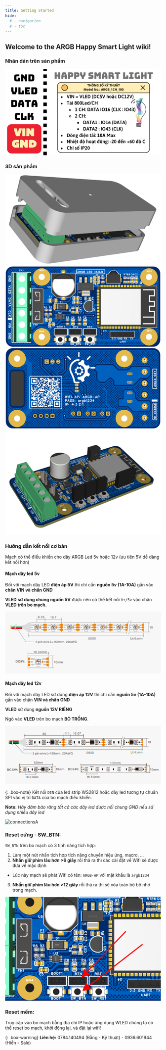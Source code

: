 ```yaml
---
title: Getting Started
hide:
  # - navigation
  # - toc
---
```


## Welcome to the ARGB Happy Smart Light wiki!

### Nhãn dán trên sản phẩm
![connectionsA](/Topic/ARGB-LED/image/ARGB_1CH_100_TEM_DAN.png)

### 3D sản phẩm

<img src="/Topic/ARGB-LED/image/3D_box_PCB1_2024-06-16.png" loading="lazy">

<img src="/Topic/ARGB-LED/image/3D_PCB1_mat-truoc.png" loading="lazy">

<img src="/Topic/ARGB-LED/image/3D_PCB1_mat-sau.png" loading="lazy">

<img src="/Topic/ARGB-LED/image/3D_PCB1.png" loading="lazy">


### Hướng dẫn kết nối cơ bản

Mạch có thể điều khiển cho dãy ARGB Led 5v hoặc 12v (ưu tiên 5V dễ dàng kết nối hơn)


#### Mạch dây led 5v

Đối với mạch dây LED **điện áp 5V** thì chỉ cần **nguồn 5v (1A-10A)** gắn vào **chân VIN và chân GND**

**VLED sử dụng chung nguồn 5V** được nên có thể kết nối `V+/5v` vào chân **VLED trên bo mạch.**

![strip_led_5v.png](/Topic/ARGB-LED/image/strip_led_5v.png)

#### Mạch dây led 12v

Đối với mạch dây LED sử dụng **điện áp 12V** thì chỉ cần **nguồn 5v (1A-10A)** gắn vào chân **VIN và chân GND**

**VLED** sử dụng **nguồn 12V RIÊNG**

Ngõ vào **VLED** trên bo mạch **BỎ TRỐNG**.

![strip_led_12v.png](/Topic/ARGB-LED/image/strip_led_12v.png)


{: .box-note}
Kết nối `DIN` của led strip WS2812 hoặc dây led tương tự chuẩn SPI vào vị trí `DATA` của bo mạch điều khiển. 

**Note:** _Hãy đãm bảo răng tất cả các dây led được nối chung GND nếu sử dụng nhiều dây led_

![connectionsA](https://github.com/Aircoookie/WLED-Docs/assets/59397047/78cc27f3-f0e4-4c04-bd3f-d35caf143456)

### Reset cứng - SW_BTN:

`SW_BTN` trên bo mạch có 3 tính năng tích hợp:

1. Làm một nút nhấn tích hợp tích năng chuyển hiệu ứng, macro, ...
2. **Nhấn giữ phím lâu hơn >6 giây** rồi thả ra thì các cài đặt về Wifi sẽ được đưa về mặc định
  - Lúc này mạch sẽ phát Wifi có tên: `ARGB-AP` với mật khẩu là `argb1234`
3. **Nhấn giữ phím lâu hơn >12 giây** rồi thả ra thì sẽ xóa toàn bộ bộ nhớ trong mạch.


<div class="post-img-post">
    <img src="/Topic/ARGB-LED/image/SW_BTN.png" loading="lazy">
</div>

### Reset mềm:

Truy cập vào bo mạch bằng địa chỉ IP hoặc ứng dụng WLED chúng ta có thể reset bo mạch, khởi động lại, và đặt lại wifi!

{: .box-warning}
**Liên hệ:** 0784.140494 (Bằng - Kỹ thuật) - 0936.601944 (Hiền - Sale)